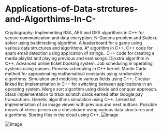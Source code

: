 # Applications-of-Data-strctures-and-Algorthims-In-C-
Cryptography: Implementing RSA, AES and DES algorithms in C++ for secure communication and data encryption.
N-Queens problem and Sudoku solver using backtracking algorithm.
A leaderboard for a game using various data structures and algorithms.
A* algorithm in C++.
C++ code for spam email detection using application of strings..
C++ code for creating a media playlist and playing previous and next songs.
Dijkstra algorithm in C++.
Advanced online ticket booking system.
Job scheduling in operating systems using queues.
Process scheduling in C++ kernel.
Monte Carlo method for approximating mathematical constants using randomized algorithms.
Simulation and modeling in various fields using C++.
Circular linked list implementation in C++ for switching between applications in an operating system.
Merge sort algorithm using divide and conquer approach.
Stack implementation to track scratch cards earned after Google pay transactions.
Genetic algorithms simulation using C++.
Linked list implementation of an image viewer with previous and next buttons.
Possible moves of chess pieces on a chessboard using various data structures and algorithms.
Storing files in the cloud using C++.
![image](https://user-images.githubusercontent.com/107410165/213947270-c0590608-705b-4950-b5e7-a0d4ceadb12a.png)

![image](https://user-images.githubusercontent.com/107410165/213947248-f8a85c99-e2e1-4a30-a2b6-8596a3342385.png)

